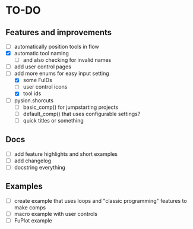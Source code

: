 # TO-DO

## Features and improvements

- [ ] automatically position tools in flow
- [X] automatic tool naming
  - [ ] and also checking for invalid names
- [ ] add user control pages
- [ ] add more enums for easy input setting
  - [X] some FuIDs
  - [ ] user control icons
  - [X] tool ids
- [ ] pysion.shorcuts
  - [ ] basic_comp() for jumpstarting projects
  - [ ] default_comp() that uses configurable settings?
  - [ ] quick titles or something

## Docs

- [ ] add feature highlights and short examples
- [ ] add changelog
- [ ] docstring everything

## Examples

- [ ] create example that uses loops and "classic programming" features to make comps
- [ ] macro example with user controls
- [ ] FuPlot example
